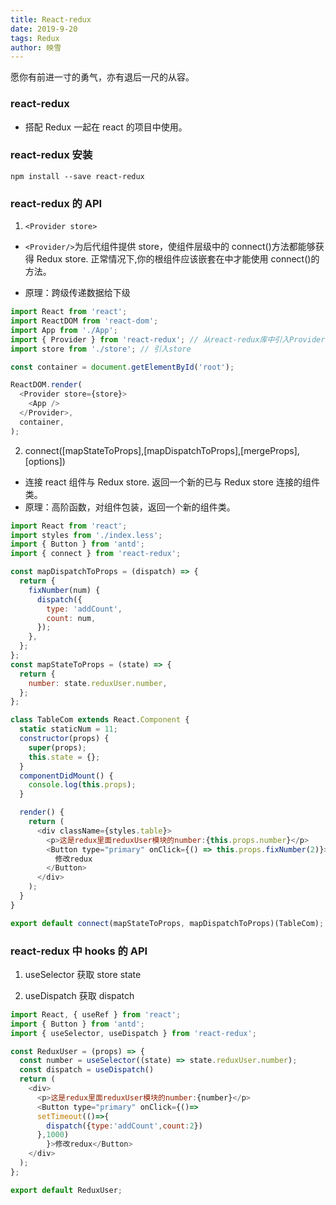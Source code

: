 ```yaml
---
title: React-redux
date: 2019-9-20
tags: Redux
author: 映雪
---
```


愿你有前进一寸的勇气，亦有退后一尺的从容。

<!--more-->

### react-redux

- 搭配 Redux 一起在 react 的项目中使用。

### react-redux 安装

```
npm install --save react-redux
```

### react-redux 的 API

1. `<Provider store>`

- `<Provider/>`为后代组件提供 store，使组件层级中的 connect()方法都能够获得 Redux store. 正常情况下,你的根组件应该嵌套在<Provider>中才能使用 connect()的方法。

- 原理：跨级传递数据给下级

```js
import React from 'react';
import ReactDOM from 'react-dom';
import App from './App';
import { Provider } from 'react-redux'; // 从react-redux库中引入Provider
import store from './store'; // 引入store

const container = document.getElementById('root');

ReactDOM.render(
  <Provider store={store}>
    <App />
  </Provider>,
  container,
);
```

2. connect([mapStateToProps],[mapDispatchToProps],[mergeProps],[options])

- 连接 react 组件与 Redux store. 返回一个新的已与 Redux store 连接的组件类。
- 原理：高阶函数，对组件包装，返回一个新的组件类。

```js
import React from 'react';
import styles from './index.less';
import { Button } from 'antd';
import { connect } from 'react-redux';

const mapDispatchToProps = (dispatch) => {
  return {
    fixNumber(num) {
      dispatch({
        type: 'addCount',
        count: num,
      });
    },
  };
};
const mapStateToProps = (state) => {
  return {
    number: state.reduxUser.number,
  };
};

class TableCom extends React.Component {
  static staticNum = 11;
  constructor(props) {
    super(props);
    this.state = {};
  }
  componentDidMount() {
    console.log(this.props);
  }

  render() {
    return (
      <div className={styles.table}>
        <p>这是redux里面reduxUser模块的number:{this.props.number}</p>
        <Button type="primary" onClick={() => this.props.fixNumber(2)}>
          修改redux
        </Button>
      </div>
    );
  }
}

export default connect(mapStateToProps, mapDispatchToProps)(TableCom);
```

### react-redux 中 hooks 的 API

1. useSelector 获取 store state

2. useDispatch 获取 dispatch

```js
import React, { useRef } from 'react';
import { Button } from 'antd';
import { useSelector, useDispatch } from 'react-redux';

const ReduxUser = (props) => {
  const number = useSelector((state) => state.reduxUser.number);
  const dispatch = useDispatch()
  return (
    <div>
      <p>这是redux里面reduxUser模块的number:{number}</p>
      <Button type="primary" onClick={()=>
      setTimeout(()=>{
        dispatch({type:'addCount',count:2})
      },1000)
        }>修改redux</Button>
    </div>
  );
};

export default ReduxUser;

```
